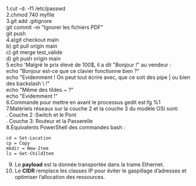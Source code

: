 1.cut -d: -f1 /etc/passwd  
2.chmod 740 myfile    
3.git add .gitignore  
git commit -m "Ignorer les fichiers PDF"   
git push  
4.a)git checkout main  
   b) git pull origin main  
   c) git merge test_valide  
   d) git push origin main  
5.echo 'Malgré le prix élevé de 100$, il a dit "Bonjour !" au vendeur :  
echo "Bonjour est-ce que ce clavier fonctionne bien ?"   
echo "Evidemment ! On peut tout écrire avec, que ce soit des pipe | ou bien des backslash \\ !"  
echo "Même des tildes ~ ?"  
echo "Evidemment !"  
6.Commande pour mettre en avant le processus gedit est:fg %1    
7.Matériels réseaux sur la couche 2 et la couche 3 du modèle OSI sont:  
   . Couche 2 :Switch et le Pont  
   . Couche 3: Routeur et la Passerelle  
8.Équivalents PowerShell des commandes bash :

    cd = Set-Location  
    cp = Copy  
    mkdir = New-Item  
    ls = Get-ChildItem  
9. Le **payload** est la donnée transportée dans la trame Ethernet.
10. Le **CIDR** remplace les classes IP pour éviter le gaspillage d’adresses et optimiser l’allocation des ressources.    
